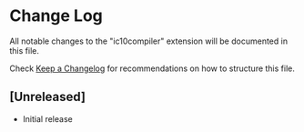 # Change Log

All notable changes to the "ic10compiler" extension will be documented in this file.

Check [Keep a Changelog](http://keepachangelog.com/) for recommendations on how to structure this file.

## [Unreleased]

- Initial release